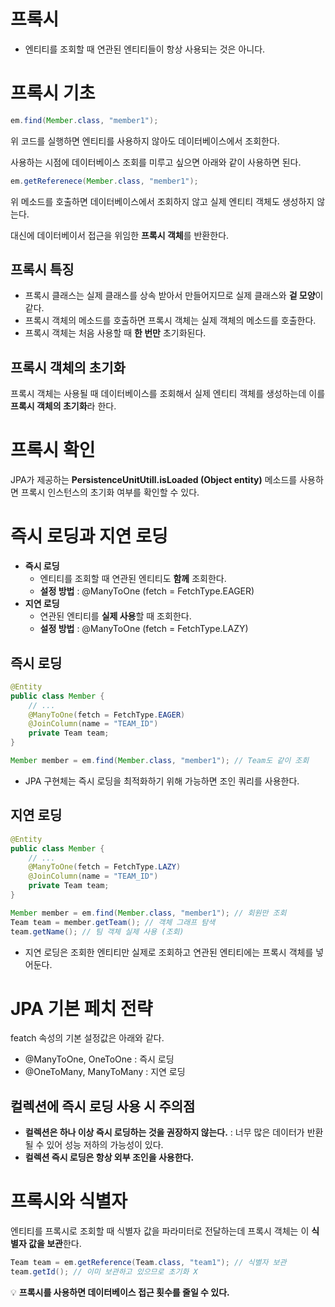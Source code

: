 # 프록시

- 엔티티를 조회할 때 연관된 엔티티들이 항상 사용되는 것은 아니다.

# 프록시 기초

```java
em.find(Member.class, "member1");
```

위 코드를 실행하면 엔티티를 사용하지 않아도 데이터베이스에서 조회한다.

사용하는 시점에 데이터베이스 조회를 미루고 싶으면 아래와 같이 사용하면 된다.

```java
em.getReferenece(Member.class, "member1");
```

위 메소드를 호출하면 데이터베이스에서 조회하지 않고 실제 엔티티 객체도 생성하지 않는다.

대신에 데이터베이서 접근을 위임한 **프록시 객체**를 반환한다.

## 프록시 특징

- 프록시 클래스는 실제 클래스를 상속 받아서 만들어지므로 실제 클래스와 **겉 모양**이 같다.
- 프록시 객체의 메소드를 호출하면 프록시 객체는 실제 객체의 메소드를 호출한다.
- 프록시 객체는 처음 사용할 때 **한 번만** 초기화된다.

## 프록시 객체의 초기화

프록시 객체는 사용될 때 데이터베이스를 조회해서 실제 엔티티 객체를 생성하는데 이를 **프록시 객체의 초기화**라 한다.

# 프록시 확인

JPA가 제공하는 **PersistenceUnitUtill.isLoaded (Object entity)** 메소드를 사용하면 프록시 인스턴스의 초기화 여부를 확인할 수 있다.

# 즉시 로딩과 지연 로딩

- **즉시 로딩**
    - 엔티티를 조회할 때 연관된 엔티티도 **함께** 조회한다.
    - **설정 방법** : @ManyToOne (fetch = FetchType.EAGER)
- **지연 로딩**
    - 연관된 엔티티를 **실제 사용**할 때 조회한다.
    - **설정 방법** : @ManyToOne (fetch = FetchType.LAZY)

## 즉시 로딩

```java
@Entity
public class Member {
	// ...
	@ManyToOne(fetch = FetchType.EAGER)
	@JoinColumn(name = "TEAM_ID")
	private Team team;
}

Member member = em.find(Member.class, "member1"); // Team도 같이 조회
```

- JPA 구현체는 즉시 로딩을 최적화하기 위해 가능하면 조인 쿼리를 사용한다.

## 지연 로딩

```java
@Entity
public class Member {
	// ...
	@ManyToOne(fetch = FetchType.LAZY)
	@JoinColumn(name = "TEAM_ID")
	private Team team;
}

Member member = em.find(Member.class, "member1"); // 회원만 조회
Team team = member.getTeam(); // 객체 그래프 탐색
team.getName(); // 팀 객체 실제 사용 (조회)
```

- 지연 로딩은 조회한 엔티티만 실제로 조회하고 연관된 엔티티에는 프록시 객체를 넣어둔다.

# JPA 기본 페치 전략

featch 속성의 기본 설정값은 아래와 같다.

- @ManyToOne, OneToOne : 즉시 로딩
- @OneToMany, ManyToMany : 지연 로딩

## 컬렉션에 즉시 로딩 사용 시 주의점

- **컬렉션은 하나 이상 즉시 로딩하는 것을 권장하지 않는다.** : 너무 많은 데이터가 반환될 수 있어 성능 저하의 가능성이 있다.
- **컬렉션 즉시 로딩은 항상 외부 조인을 사용한다.**

# 프록시와 식별자

엔티티를 프록시로 조회할 때 식별자 값을 파라미터로 전달하는데 프록시 객체는 이 **식별자 값을 보관**한다.

```java
Team team = em.getReference(Team.class, "team1"); // 식별자 보관
team.getId(); // 이미 보관하고 있으므로 초기화 X
```

💡 **프록시를 사용하면 데이터베이스 접근 횟수를 줄일 수 있다.**
